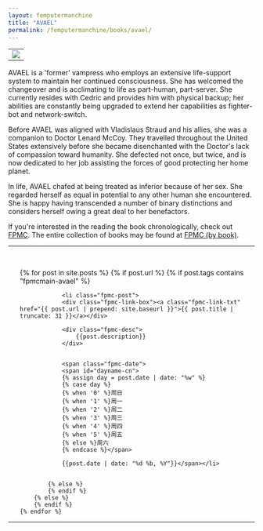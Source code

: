 ```yaml
---
layout: femputermanchine
title: "AVAEL"
permalink: /femputermanchine/books/avael/
---
```


<html>
<head>
<meta charset="utf-8">

</head>

<body>

<div id="fpmc-intro">
<table class="inline-imgtbl-l">
<tr>
<td><img class="inline-img" src="{{ site.url }}/assets/tb/avael-tbbored.jpg"></td>
</tr>
</table>
<p>AVAEL is a 'former' vampress who employs an extensive life-support system to maintain her continued consciousness. She has welcomed the changeover and is acclimating to life as part-human, part-server. She currently resides with Cedric and provides him with physical backup; her abilities are constantly being upgraded to extend her capabilities as fighter-bot and network-switch.</p>
<p>Before AVAEL was aligned with Vladislaus Straud and his allies, she was a companion to Doctor Lenard McCoy. They travelled throughout the United States extensively before she became disenchanted with the Doctor's lack of compassion toward humanity. She defected not once, but twice, and is now dedicated to her job assisting the forces of good protecting her home planet.</p>
<p>In life, AVAEL chafed at being treated as inferior because of her sex. She regarded herself as equal in potential to any other human she encountered. She is happy having transcended a number of binary distinctions and considers herself owing a great deal to her benefactors.</p>
<p>If you're interested in the reading the book chronologically, check out <a href="{{ '/femputermanchine/' | prepend: site.url }}">FPMC</a>. The entire collection of books may be found at <a href="{{ '/femputermanchine/books/' | prepend: site.url }}">FPMC (by book)</a>.</p>
</div>

<hr>
<br/>

<ul>
	{% for post in site.posts %}
        {% if post.url %}
			{% if post.tags contains "fpmcmain-avael" %}

		        <li class="fpmc-post">
				<div class="fpmc-link-box"><a class="fpmc-link-txt" href="{{ post.url | prepend: site.baseurl }}">{{ post.title | truncate: 31 }}</a></div>

				<div class="fpmc-desc">
					{{post.description}}
				</div>

		
				<span class="fpmc-date">
				<span id="dayname-cn">
				{% assign day = post.date | date: "%w" %}
				{% case day %}
				{% when '0' %}周日
				{% when '1' %}周一
				{% when '2' %}周二
				{% when '3' %}周三
				{% when '4' %}周四
				{% when '5' %}周五
				{% else %}周六
				{% endcase %}</span>

				{{post.date | date: "%d %b, %Y"}}</span></li>


			{% else %}	
			{% endif %}
		{% else %}
        {% endif %}
    {% endfor %}
</ul>

<hr>


</body>
</html>





